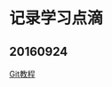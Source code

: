 # 记录学习点滴


## 20160924

[Git教程](http://www.liaoxuefeng.com/wiki/0013739516305929606dd18361248578c67b8067c8c017b000)
